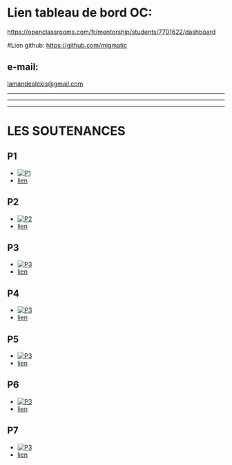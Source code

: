 # Lien tableau de bord OC: 
https://openclassrooms.com/fr/mentorship/students/7701622/dashboard

#Lien github: 
https://github.com/migmatic

## e-mail: 
lamandealexis@gmail.com

---
---
---

# LES SOUTENANCES

## P1
- [![P1](https://camo.githubusercontent.com/7dff6c80fcd48e7399dec96a0aee46d31ef4df98b1d1a285801b9e99977d693e/68747470733a2f2f692e696d6775722e636f6d2f764b62324631422e706e67)](https://oc-visio-archive.s3.eu-west-1.amazonaws.com/46969134/53f87690-224c-4ded-b4e2-9f9f2b3643bd/archive.mp4?X-Amz-Content-Sha256=UNSIGNED-PAYLOAD&X-Amz-Algorithm=AWS4-HMAC-SHA256&X-Amz-Credential=AKIAJ3OEUN7A5K7BWS3Q%2F20220619%2Feu-west-1%2Fs3%2Faws4_request&X-Amz-Date=20220619T113754Z&X-Amz-SignedHeaders=host&X-Amz-Expires=3600&X-Amz-Signature=4cf373f9d8f7e24cda3f237a348c3c0ca7efd1f1d862a073a212b86bdbb28b4e "P1")
- [lien](https://openclassrooms.com/fr/users/7701622/paths/185/projects/746/project-evaluation)

## P2
- [![P2](https://camo.githubusercontent.com/7dff6c80fcd48e7399dec96a0aee46d31ef4df98b1d1a285801b9e99977d693e/68747470733a2f2f692e696d6775722e636f6d2f764b62324631422e706e67)](https://www.youtube.com/watch?v=J7PTwkZ-kOU&ab_channel=WilfriedMambou "P2")
- [lien](https://openclassrooms.com/fr/users/7701622/paths/185/projects/639/project-evaluation)

## P3
- [![P3](https://camo.githubusercontent.com/7dff6c80fcd48e7399dec96a0aee46d31ef4df98b1d1a285801b9e99977d693e/68747470733a2f2f692e696d6775722e636f6d2f764b62324631422e706e67)](https://oc-visio-archive.s3.eu-west-1.amazonaws.com/46969134/f3ea01d0-e24b-4408-8483-8c000cb22820/archive.mp4?X-Amz-Content-Sha256=UNSIGNED-PAYLOAD&X-Amz-Algorithm=AWS4-HMAC-SHA256&X-Amz-Credential=AKIAJ3OEUN7A5K7BWS3Q%2F20220619%2Feu-west-1%2Fs3%2Faws4_request&X-Amz-Date=20220619T113757Z&X-Amz-SignedHeaders=host&X-Amz-Expires=3600&X-Amz-Signature=6fce53ede052669abe3d06a1dfa3d486d1c8ff825c9d859f55f895e0fa807df2 "P3")
- [lien](https://openclassrooms.com/fr/users/7701622/paths/185/projects/637/project-evaluation)

## P4
- [![P3](https://camo.githubusercontent.com/7dff6c80fcd48e7399dec96a0aee46d31ef4df98b1d1a285801b9e99977d693e/68747470733a2f2f692e696d6775722e636f6d2f764b62324631422e706e67)](https://oc-visio-archive.s3.eu-west-1.amazonaws.com/46969134/ac1a2aaa-2700-43c2-9390-0632beaf2646/archive.mp4?X-Amz-Content-Sha256=UNSIGNED-PAYLOAD&X-Amz-Algorithm=AWS4-HMAC-SHA256&X-Amz-Credential=AKIAJ3OEUN7A5K7BWS3Q%2F20220710%2Feu-west-1%2Fs3%2Faws4_request&X-Amz-Date=20220710T001850Z&X-Amz-SignedHeaders=host&X-Amz-Expires=3600&X-Amz-Signature=242ab1d3d8149f04c1ae1e79411e85809d05ba534f7b895c44f461f5b63f3e7e "P4")
- [lien](https://openclassrooms.com/fr/users/7701622/paths/185/projects/638/project-evaluation)


## P5
- [![P3](https://camo.githubusercontent.com/7dff6c80fcd48e7399dec96a0aee46d31ef4df98b1d1a285801b9e99977d693e/68747470733a2f2f692e696d6775722e636f6d2f764b62324631422e706e67)]( "P5")
- [lien](https://openclassrooms.com/fr/users/7701622/paths/185//projects/XXXXXX/project-evaluation)

## P6
- [![P3](https://camo.githubusercontent.com/7dff6c80fcd48e7399dec96a0aee46d31ef4df98b1d1a285801b9e99977d693e/68747470733a2f2f692e696d6775722e636f6d2f764b62324631422e706e67)]( "P6")
- [lien](https://openclassrooms.com/fr/users/7701622/paths/185//projects/XXXXXX/project-evaluation)


## P7
- [![P3](https://camo.githubusercontent.com/7dff6c80fcd48e7399dec96a0aee46d31ef4df98b1d1a285801b9e99977d693e/68747470733a2f2f692e696d6775722e636f6d2f764b62324631422e706e67)]( "P7")
- [lien](https://openclassrooms.com/fr/users/7701622/paths/185//projects/XXXXXX/project-evaluation)


